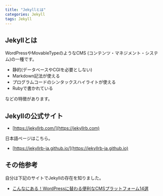 ```yaml
---
title: "Jekyllとは"
categories: Jekyll
tags: Jekyll
---
```


## Jekyllとは

WordPressやMovableTypeのようなCMS
(コンテンツ・マネジメント・システム)の一種です。

* 静的(データベースやCGIを必要としない)
* Markdown記法が使える
* プログラムコードのシンタックスハイライトが使える
* Rubyで書かれている

などの特徴があります。

## Jekyllの公式サイト

* [https://jekyllrb.com/](https://jekyllrb.com)

日本語ページはこちら。

* [https://jekyllrb-ja.github.io/](https://jekyllrb-ja.github.io)

## その他参考

自分は下記のサイトでJekyllの存在を知りました。

* [こんなにある！WordPressに替わる便利なCMSプラットフォーム14選](https://ferret-plus.com/6320)
